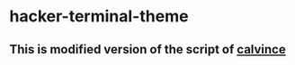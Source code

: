 # hacker-terminal-theme

## This is modified version of the script of [calvince](https://gist.github.com/calvince/b4f1a321369ade869789d99a2604670f)
